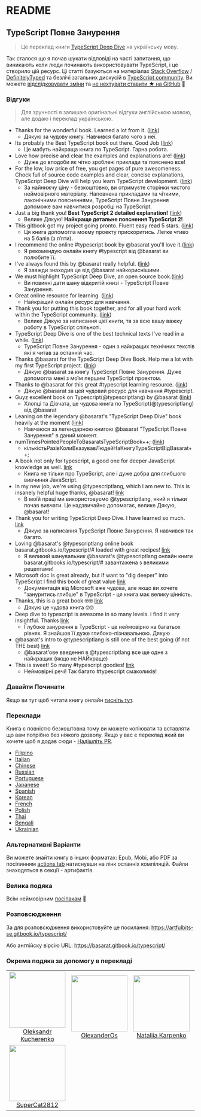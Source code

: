 # README

## TypeScript Повне Занурення

> Це переклад книги [TypeScript Deep Dive](https://basarat.gitbook.io/typescript/) на українську мову.

Так сталося що я почав шукати відповіді на часті запитання, що виникають коли люди починають використовувати TypeScript, і це створило цій ресурс. Ці статті базуються на матеріалах [Stack Overflow](http://stackoverflow.com/tags/typescript/topusers) / [DefinitelyTyped](https://github.com/DefinitelyTyped/) та безлічі загальних дискусій в [TypeScript community](https://github.com/TypeStrong/). Ви можете [відслідковувати зміни](https://twitter.com/basarat) та [не нехтувати ставити ★ на GitHub](https://github.com/basarat/typescript-book) 🌹

### Відгуки

> Для зручності я залишаю оригінальні відгуки англійською мовою, але додаю і переклад українською.

- Thanks for the wonderful book. Learned a lot from it. ([link](https://www.gitbook.com/book/basarat/typescript/discussions/21#comment-1468279131934))
  - Дякую за чудову книгу. Навчився багато чого з неї.
- Its probably the Best TypeScript book out there. Good Job ([link](https://twitter.com/thelondonjs/status/756419561570852864))
  - Це мабуть найкраща книга по TypeScript. Гарна робота.
- Love how precise and clear the examples and explanations are! ([link](https://twitter.com/joe_mighty/status/758290957280346112))
  - Дуже до вподоби як чітко зроблені приклади та пояснено все!
- For the low, low price of free, you get pages of pure awesomeness. Chock full of source code examples and clear, concise explanations, TypeScript Deep Dive will help you learn TypeScript development. ([link](https://www.nativescript.org/blog/details/free-book-typescript-deep-dive))
  - За найнижчу ціну - безкоштовно, ви отримуєте сторінки чистого неймовірного матеріалу. Наповнена прикладами та чіткими, лаконічними поясненнями, TypeScript Повне Занурення допоможе вам навчитися розробці на TypeScript.
- Just a big thank you! **Best TypeScript 2 detailed explanation!** ([link](https://www.gitbook.com/book/basarat/typescript/discussions/38))
  - Велике Дякую! **Найкраще детальне пояснення TypeScript 2!**
- This gitbook got my project going pronto. Fluent easy read 5 stars. ([link](https://twitter.com/thebabellion/status/779888195559235584))
  - Ця книга допомогла моєму проекту прискоритись. Легке чтиво на 5 балів (з пʼяти).
- I recommend the online #typescript book by @basarat you'll love it.([link](https://twitter.com/markpieszak/status/788099306590969860))
  - Я рекомендую онлайн книгу #typescript від @basarat ви полюбите її.
- I've always found this by @basarat really helpful. ([link](https://twitter.com/Brocco/status/789887640656945152))
  - Я завжди знаходив це від @basarat найкориснішими.
- We must highlight TypeScript Deep Dive, an open source book.([link](https://www.siliconrepublic.com/enterprise/typescript-programming-javascript))
  - Ви повинні дати шану відкритій книзі - TypeScript Повне Занурення.
- Great online resource for learning. ([link](https://twitter.com/rdfuhr/status/790193307708076035))
  - Найкращий онлайн ресурс для навчання.
- Thank you for putting this book together, and for all your hard work within the TypeScript community. ([link](https://github.com/basarat/typescript-book/pull/183#issuecomment-257799713))
  - Велике Дякую за написання цієї книги, та за всю вашу важку роботу в TypeScript спільноті.
- TypeScript Deep Dive is one of the best technical texts I've read in a while. ([link](https://twitter.com/borekb/status/794287092272599040))
  - TypeScript Повне Занурення - один з найкращих технічних текстів які я читав за останній час.
- Thanks @basarat for the TypeScript Deep Dive Book. Help me a lot with my first TypeScript project. ([link](https://twitter.com/betolinck/status/797901548562960384))
  - Дякую @basarat за книгу TypeScript Повне Занурення. Дуже допомогла мені з моїм першим TypeScript проектом.
- Thanks to @basarat for this great #typescript learning resource. ([link](https://twitter.com/markuse1501/status/799116176815230976))
  - Дякую @basarat за цей чудовий ресурс для навчання #typescript.
- Guyz excellent book on Typescript(@typescriptlang) by @basarat ([link](https://twitter.com/deeinlove/status/813245965507260417))
  - Хлопці та Дівчата, це чудова книга по TypeScript(@typescriptlang) від @basarat
- Leaning on the legendary @basarat's "TypeScript Deep Dive" book heavily at the moment ([link](https://twitter.com/sitapati/status/814379404956532737))
  - Навчаюся за легендарною книгою @basarat "TypeScript Повне Занурення" в даний момент.
- numTimesPointedPeopleToBasaratsTypeScriptBook++; ([link](https://twitter.com/brocco/status/814227741696462848))
  - кількістьРазівКолиВказувавЛюдейНаКнигуTypeScriptВідBasarat++;
- A book not only for typescript, a good one for deeper JavaScript knowledge as well. [link](https://www.gitbook.com/book/basarat/typescript/discussions/59)
  - Книга не тільки про TypeScript, але і дуже добра для глибшого вивчиння JavaScript.
- In my new job, we're using @typescriptlang, which I am new to. This is insanely helpful huge thanks, @basarat! [link](https://twitter.com/netchkin/status/855339390566096896)
  - В моїй праці ми використовуємо @typescriptlang, який я тільки почав вивчати. Це надзвичайно допомагає, велике Дякую, @basarat!
- Thank you for writing TypeScript Deep Dive. I have learned so much. [link](https://twitter.com/buctwbzs/status/857198618704355328?refsrc=email&s=11)
  - Дякую за написання TypeScript Повне Занурення. Я навчився так багато.
- Loving @basarat's @typescriptlang online book basarat.gitbooks.io/typescript/# loaded with great recipes! [link](https://twitter.com/ericliprandi/status/857608837309677568)
  - Я великий шанувальник @basarat's @typescriptlang онлайн книги basarat.gitbooks.io/typescript/# завантажена з великими рецептами!
- Microsoft doc is great already, but if want to "dig deeper" into TypeScript I find this book of great value [link](https://twitter.com/caludio/status/876729910550831104)
  - Документація від Microsoft вже чудова, але якщо ви хочете "зануритись глибше" в TypeScript - ця книга має велику цінність.
- Thanks, this is a great book 🤓🤓 [link](https://twitter.com/jjwonmin/status/885666375548547073)
  - Дякую це чудова книга 🤓🤓
- Deep dive to typescript is awesome in so many levels. i find it very insightful. Thanks [link](https://twitter.com/orenmizr/status/891083492787970053)
  - Глубоке занурення в TypeScript - це неймовірно на багатьох рівнях. Я знайшов її дуже глибоко-пізнавальною. Дякую
- @basarat's intro to @typescriptlang is still one of the best going (if not THE best) [link](https://twitter.com/stevealee/status/953953255968698368)
  - @basaratʼове введення в @typescriptlang все ще одне з найкращих (якщо не НАЙкраще)
- This is sweet! So many #typescript goodies! [link](https://twitter.com/pauliescanlon/status/989898852474998784)
  - Неймовірні речі! Так багато #typescript смаколиків!

### Давайти Починати

Якщо ви тут щоб читати книгу онлайн [тисніть тут](https://artfulbits-se.gitbook.io/typescript/).

### Переклади

Книга є повністю безкоштовна тому ви можете копіювати та вставляти що вам потрібно без ніякого дозволу. Якщо у вас є переклад який ви хочете щоб я додав сюди - [Надішліть PR](https://github.com/basarat/typescript-book/edit/master/README.md).

- [Filipino](https://github.com/themarshann/typescript-book-fil)
- [Italian](https://github.com/TizioFittizio/typescript-book)
- [Chinese](https://github.com/jkchao/typescript-book-chinese)
- [Russian](https://github.com/etroynov/typescript-book)
- [Portuguese](https://github.com/overlineink/typescript-book)
- [Japanese](https://github.com/yohamta/typescript-book)
- [Spanish](https://github.com/melissarofman/typescript-book)
- [Korean](https://github.com/radlohead/typescript-book)
- [French](https://github.com/HachemiH/typescript-book)
- [Polish](https://github.com/mbiesiad/typescript-book/tree/pl_PL)
- [Thai](https://github.com/futurouz/typescript-book)
- [Bengali](https://github.com/Acesif/typescript-book)
- [Ukrainian](https://github.com/ArtfulBits/typescript-book)

### Альтернативні Варіанти

Ви можете знайти книгу в інших форматах: Epub, Mobi, або PDF за посілинням [actions tab](https://github.com/basarat/typescript-book/actions) натиснувши на лінк останніх компіляцій. Файли знаходяться в секції - артифактів.

### Велика подяка

Всім неймовірним [посіпакам](https://github.com/basarat/typescript-book/graphs/contributors) 🌹

### Розповсюдження

За для розповсюдження використовуйте це посилання: https://artfulbits-se.gitbook.io/typescript/

Або англійску вірсію URL: https://basarat.gitbook.io/typescript/

### Окрема подяка за допомогу в перекладі

<table>
  <tbody>
    <tr>
      <td align="center">
        <img
          src="https://avatars.githubusercontent.com/u/6419758"
          width="150"
        />
        <br>
        <a href="https://github.com/OleksandrKucherenko">Oleksandr Kucherenko</a>
      </td>
      <td align="center">
        <img
          src="https://avatars.githubusercontent.com/u/82286824"
          width="150"
        />
        <br>
        <a href="https://github.com/olexanderos">OlexanderOs</a>
      </td>
      <td align="center">
        <img
          src="https://avatars.githubusercontent.com/u/48415878?v=4"
          width="150"
        />
        <br>
        <a href="https://github.com/Netaly79">Nataliia Karpenko</a>
      </td>
      <td align="center">
        <img
          src="https://avatars.githubusercontent.com/u/56434649?v=4"
          width="150"
        />
        <br>
        <a href="https://github.com/SvitlanaRybakova">Svitlana Rybakova</a>
      </td>
    </tr>
    <tr>
      <td align="center">
        <img
          src="https://avatars.githubusercontent.com/u/64689542?v=4"
          width="150"
        />
        <br>
        <a href="https://github.com/SuperCat2812">SuperCat2812</a>
      </td>
    </tr>
      <!--
    <tr>
      <td align="center">
        <img
          src="https://avatars0.githubusercontent.com/u/{id}?s=460&u={user_id}&v=4"
          width="150"
        />
        <br>
        <a href="https://github.com/{username}">{USER_NAME}</a>
      </td>
    </tr>
      -->
  </tbody>
</table>
